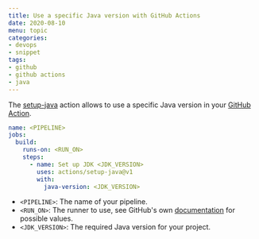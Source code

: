 ```yaml
---
title: Use a specific Java version with GitHub Actions
date: 2020-08-10
menu: topic
categories:
- devops
- snippet
tags:
- github
- github actions
- java
---
```


The [setup-java](https://github.com/actions/setup-java) action allows to use a specific Java version in your [GitHub Action](https://github.com/features/actions).

```yaml
name: <PIPELINE>
jobs:
  build:
    runs-on: <RUN_ON>
    steps:
      - name: Set up JDK <JDK_VERSION>
        uses: actions/setup-java@v1
        with:
          java-version: <JDK_VERSION>
```

- `<PIPELINE>`: The name of your pipeline.
- `<RUN_ON>`: The runner to use, see GitHub's own [documentation](https://help.github.com/en/actions/reference/workflow-syntax-for-github-actions#jobsjob_idruns-on) for possible values.
- `<JDK_VERSION>`: The required Java version for your project.
